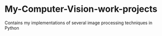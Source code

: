 # My-Computer-Vision-work-projects
Contains my implementations of several image processing techniques in Python 
